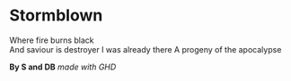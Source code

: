 # Stormblown

Where fire burns black  
And saviour is destroyer
I was already there
A progeny of the apocalypse

**By S and DB**
*made with GHD*
